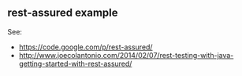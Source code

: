 rest-assured example
-----------------

See:

- https://code.google.com/p/rest-assured/
- http://www.joecolantonio.com/2014/02/07/rest-testing-with-java-getting-started-with-rest-assured/
